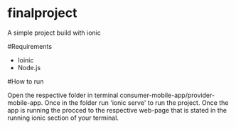 # finalproject
A simple project build with ionic 

#Requirements  
  
  - Ioinic
  - Node.js
  
#How to run

Open the respective folder in terminal consumer-mobile-app/provider-mobile-app. Once in the folder run 'ionic serve' to run the project. Once the app is running the procced to the respective web-page that is stated in the running ionic section of your terminal. 

